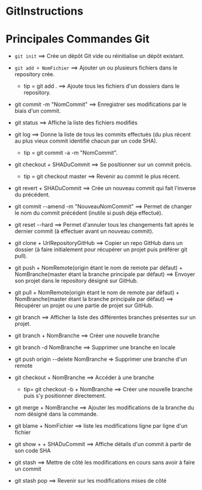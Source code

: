 # GitInstructions

# Principales Commandes Git 



+ `git init` ==> Crée un dépôt Git vide ou réinitialise un dépôt existant.

 + `git add + NomFichier` ==> Ajouter un ou plusieurs fichiers dans le repository crée.
     + tip = git add . ==> Ajoute tous les fichiers d'un dossiers dans le repository.

 + git commit -m "NomCommit" ==> Enregistrer ses modifications par le biais d'un commit.

 + git status ==> Affiche la liste des fichiers modifiés

 + git log ==> Donne la liste de tous les commits effectués (du plus récent au plus vieux commit identifié chacun par un code SHA). 
     + tip = git commit -a -m "NomCommit".

 + git checkout + SHADuCommit ==> Se positionner sur un commit précis.
     + tip = git checkout master ==> Revenir au commit le plus récent.

 + git revert  + SHADuCommit ==> Crée un nouveau commit qui fait l'inverse du précédent.

 + git commit --amend -m "NouveauNomCommit" ==> Permet de changer le nom du commit précédent (inutile si push déja effectué).

 + git reset --hard ==> Permet d'annuler tous les changements fait aprés le dernier commit (à effectuer avant un nouveau commit).

 + git clone + UrlRepositoryGitHub ==> Copier un repo GitHub dans un dossier (à faire initialement pour récupérer un projet puis préférer git pull).

 + git push + NomRemote(origin étant le nom de remote par défaut) + NomBranche(master étant la branche principale par défaut) ==> Envoyer son projet dans le repository désigné sur GitHub.

 + git pull + NomRemote(origin étant le nom de remote par défaut) + NomBranche(master étant la branche principale par défaut) ==> Récupérer un projet ou une partie de projet sur GitHub.

 + git branch ==> Afficher la liste des différentes branches présentes sur un projet.

 + git branch + NomBranche ==> Créer une nouvelle branche

 + git branch -d NomBranche ==> Supprimer une branche en locale

 + git push origin --delete NomBranche => Supprimer une branche d'un remote 


 + git checkout + NomBranche ==> Accéder à une branche
     + tip= git checkout -b + NomBranche ==> Créer une nouvelle branche puis s'y positionner directement.

 + git merge + NomBranche ==> Ajouter les modifications de la branche du nom désigné dans la commande.

 + git blame + NomFichier ==> liste les modifications ligne par ligne d'un fichier

 + git show + + SHADuCommit ==> Affiche détails d'un commit à partir de son code SHA

 + git stash ==> Mettre de côté les modifications en cours sans avoir à faire un commit

 + git stash pop ==> Revenir sur les modifications mises de côté







